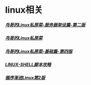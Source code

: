# linux相关

##### [鸟哥的Linux私房菜-服务器架设篇-第二版](/post/Linux/鸟哥的Linux私房菜-服务器架设篇-第二版.pdf)
##### [鸟哥的Linux私房菜](/post/Linux/鸟哥的Linux私房菜.pdf)
##### [鸟哥的Linux私房菜-基础篇-第四版](/post/Linux/鸟哥的Linux私房菜-基础篇-第四版.pdf)
##### [LINUX-SHELL脚本攻略](/post/Linux/LINUX-SHELL脚本攻略.pdf)
##### [循序渐进Linux第2版](/post/Linux/循序渐进Linux第2版.pdf)
